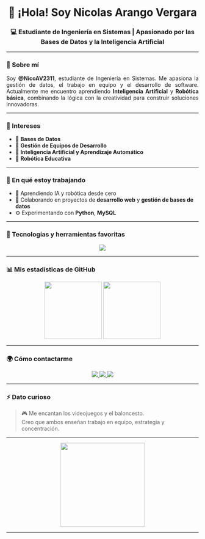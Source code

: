 <h1 align="center">👋 ¡Hola! Soy Nicolas Arango Vergara</h1>
<h3 align="center">💻 Estudiante de Ingeniería en Sistemas | Apasionado por las Bases de Datos y la Inteligencia Artificial</h3>

---

### 🌟 Sobre mí

<p align="justify">
Soy <b>@NicoAV2311</b>, estudiante de Ingeniería en Sistemas. Me apasiona la gestión de datos, el trabajo en equipo y el desarrollo de software.  
Actualmente me encuentro aprendiendo <b>Inteligencia Artificial</b> y <b>Robótica básica</b>, combinando la lógica con la creatividad para construir soluciones innovadoras.
</p>

---

### 🎯 Intereses

- 💾 **Bases de Datos**  
- 🤝 **Gestión de Equipos de Desarrollo**  
- 🧠 **Inteligencia Artificial y Aprendizaje Automático**  
- 🤖 **Robótica Educativa**

---

### 🚀 En qué estoy trabajando

- 🌱 Aprendiendo IA y robótica desde cero  
- 💞️ Colaborando en proyectos de **desarrollo web** y **gestión de bases de datos**  
- ⚙️ Experimentando con **Python**, **MySQL**

---

### 🧠 Tecnologías y herramientas favoritas

<p align="center">
  <img src="https://skillicons.dev/icons?i=python,mysql,git,github,pyqt,arduino" />
</p>

---

### 📊 Mis estadísticas de GitHub

<p align="center">
  <img height="150em" src="https://github-readme-stats.vercel.app/api?username=NicoAV2311&show_icons=true&theme=tokyonight"/>
  <img height="150em" src="https://github-readme-stats.vercel.app/api/top-langs/?username=NicoAV2311&layout=compact&theme=tokyonight"/>
</p>

---

### 🌍 Cómo contactarme

<p align="center">
  <!-- Botón de Gmail que abre Gmail Web con nuevo correo -->
  <a href="https://mail.google.com/mail/?view=cm&fs=1&to=nicoav2311@gmail.com" target="_blank">
    <img src="https://img.shields.io/badge/Correo-EA4335?style=for-the-badge&logo=gmail&logoColor=white"/>
  </a>

  <!-- GitHub -->
  <a href="https://github.com/NicoAV2311/NicoAV2311" target="_blank">
    <img src="https://img.shields.io/badge/GitHub-100000?style=for-the-badge&logo=github&logoColor=white"/>
  </a>

  <!-- LinkedIn -->
  <a href="https://www.linkedin.com/in/nicol%C3%A1s-arango-vergara-61b826230/?lipi=urn%3Ali%3Apage%3Ad_flagship3_profile_view_base_contact_details%3B9jPkYWHKTp%2ByIpy3vSoh1A%3D%3D" target="_blank">
    <img src="https://img.shields.io/badge/LinkedIn-0077B5?style=for-the-badge&logo=linkedin&logoColor=white"/>
  </a>
</p>

---

### ⚡ Dato curioso

> 🎮 Me encantan los videojuegos y el baloncesto.  
> Creo que ambos enseñan trabajo en equipo, estrategia y concentración.

---

<p align="center">
  <img src="https://media.giphy.com/media/du3J3cXyzhj75IOgvA/giphy.gif" width="220" />
</p>

---

<!---
NicoAV2311/NicoAV2311 is a ✨ special ✨ repository because its `README.md` (this file) appears on your GitHub profile.
You can click the Preview link to take a look at your changes.
--->
